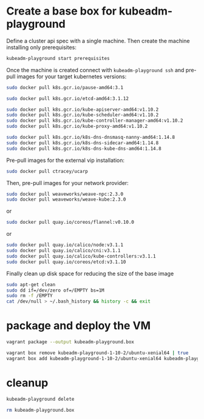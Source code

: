 # Create a base box for kubeadm-playground

Define a cluster api spec with a single machine. Then create the
machine installing only prerequisites:

```bash
kubeadm-playground start prerequisites
```

Once the machine is created connect with `kubeadm-playground ssh` and pre-pull images
for your target kubernetes versions:

```bash
sudo docker pull k8s.gcr.io/pause-amd64:3.1

sudo docker pull k8s.gcr.io/etcd-amd64:3.1.12

sudo docker pull k8s.gcr.io/kube-apiserver-amd64:v1.10.2 
sudo docker pull k8s.gcr.io/kube-scheduler-amd64:v1.10.2 
sudo docker pull k8s.gcr.io/kube-controller-manager-amd64:v1.10.2 
sudo docker pull k8s.gcr.io/kube-proxy-amd64:v1.10.2 

sudo docker pull k8s.gcr.io/k8s-dns-dnsmasq-nanny-amd64:1.14.8
sudo docker pull k8s.gcr.io/k8s-dns-sidecar-amd64:1.14.8
sudo docker pull k8s.gcr.io/k8s-dns-kube-dns-amd64:1.14.8
```

Pre-pull images for the external vip installation:
```bash
sudo docker pull ctracey/ucarp
```

Then, pre-pull images for your network provider:
```bash
sudo docker pull weaveworks/weave-npc:2.3.0
sudo docker pull weaveworks/weave-kube:2.3.0
```

or

```bash
sudo docker pull quay.io/coreos/flannel:v0.10.0
```

or 

```bash
sudo docker pull quay.io/calico/node:v3.1.1
sudo docker pull quay.io/calico/cni:v3.1.1
sudo docker pull quay.io/calico/kube-controllers:v3.1.1
sudo docker pull quay.io/coreos/etcd:v3.1.10
```

Finally clean up disk space for reducing the size of the base image
```bash
sudo apt-get clean
sudo dd if=/dev/zero of=/EMPTY bs=1M
sudo rm -f /EMPTY
cat /dev/null > ~/.bash_history && history -c && exit
```

# package and deploy the VM
```bash
vagrant package --output kubeadm-playground.box

vagrant box remove kubeadm-playground-1-10-2/ubuntu-xenial64 | true
vagrant box add kubeadm-playground-1-10-2/ubuntu-xenial64 kubeadm-playground.box
```

# cleanup

```bash
kubeadm-playground delete

rm kubeadm-playground.box
```

